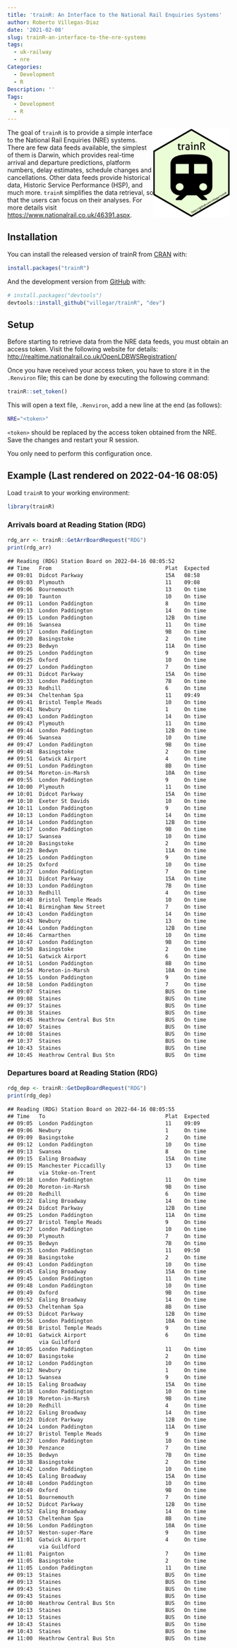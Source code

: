 ```yaml
---
title: 'trainR: An Interface to the National Rail Enquiries Systems'
author: Roberto Villegas-Diaz
date: '2021-02-08'
slug: trainR-an-interface-to-the-nre-systems
tags:
  - uk-railway
  - nre
Categories:
  - Development
  - R
Description: ''
Tags:
  - Development
  - R
---
```


<img src="https://raw.githubusercontent.com/villegar/trainR/main/inst/images/logo.png" alt="logo" align="right" height=200px/>

The goal of `trainR` is to provide a simple interface to the 
National Rail Enquiries (NRE) systems. There are few data feeds 
available, the simplest of them is Darwin, which provides real-time 
arrival and departure predictions, platform numbers, delay estimates, 
schedule changes and cancellations. Other data feeds provide historical 
data, Historic Service Performance (HSP), and much more. `trainR` 
simplifies the data retrieval, so that the users can focus on their 
analyses. For more details visit 
https://www.nationalrail.co.uk/46391.aspx.

## Installation

You can install the released version of trainR from [CRAN](https://CRAN.R-project.org) with:

``` r
install.packages("trainR")
```

And the development version from [GitHub](https://github.com/) with:

``` r
# install.packages("devtools")
devtools::install_github("villegar/trainR", "dev")
```

## Setup
Before starting to retrieve data from the NRE data feeds, you must obtain an access token. 
Visit the following website for details: http://realtime.nationalrail.co.uk/OpenLDBWSRegistration/

Once you have received your access token, you have to store it in the `.Renviron` file; this can be 
done by executing the following command:


```r
trainR::set_token()
```

This will open a text file, `.Renviron`, add a new line at the end (as follows):

```bash
NRE="<token>"
```

`<token>` should be replaced by the access token obtained from the NRE. Save the changes and restart 
your R session.

You only need to perform this configuration once.

## Example (Last rendered on 2022-04-16 08:05)

Load `trainR` to your working environment:

```r
library(trainR)
```

### Arrivals board at Reading Station (RDG)


```r
rdg_arr <- trainR::GetArrBoardRequest("RDG")
print(rdg_arr)
```

```
## Reading (RDG) Station Board on 2022-04-16 08:05:52
## Time   From                                    Plat  Expected
## 09:01  Didcot Parkway                          15A   08:58
## 09:03  Plymouth                                11    09:08
## 09:06  Bournemouth                             13    On time
## 09:10  Taunton                                 10    On time
## 09:11  London Paddington                       8     On time
## 09:13  London Paddington                       14    On time
## 09:15  London Paddington                       12B   On time
## 09:16  Swansea                                 11    On time
## 09:17  London Paddington                       9B    On time
## 09:20  Basingstoke                             2     On time
## 09:23  Bedwyn                                  11A   On time
## 09:25  London Paddington                       9     On time
## 09:25  Oxford                                  10    On time
## 09:27  London Paddington                       7     On time
## 09:31  Didcot Parkway                          15A   On time
## 09:33  London Paddington                       7B    On time
## 09:33  Redhill                                 6     On time
## 09:34  Cheltenham Spa                          11    09:49
## 09:41  Bristol Temple Meads                    10    On time
## 09:41  Newbury                                 1     On time
## 09:43  London Paddington                       14    On time
## 09:43  Plymouth                                11    On time
## 09:44  London Paddington                       12B   On time
## 09:46  Swansea                                 10    On time
## 09:47  London Paddington                       9B    On time
## 09:48  Basingstoke                             2     On time
## 09:51  Gatwick Airport                         4     On time
## 09:51  London Paddington                       8B    On time
## 09:54  Moreton-in-Marsh                        10A   On time
## 09:55  London Paddington                       9     On time
## 10:00  Plymouth                                11    On time
## 10:01  Didcot Parkway                          15A   On time
## 10:10  Exeter St Davids                        10    On time
## 10:11  London Paddington                       9     On time
## 10:13  London Paddington                       14    On time
## 10:14  London Paddington                       12B   On time
## 10:17  London Paddington                       9B    On time
## 10:17  Swansea                                 10    On time
## 10:20  Basingstoke                             2     On time
## 10:23  Bedwyn                                  11A   On time
## 10:25  London Paddington                       9     On time
## 10:25  Oxford                                  10    On time
## 10:27  London Paddington                       7     On time
## 10:31  Didcot Parkway                          15A   On time
## 10:33  London Paddington                       7B    On time
## 10:33  Redhill                                 4     On time
## 10:40  Bristol Temple Meads                    10    On time
## 10:41  Birmingham New Street                   7     On time
## 10:43  London Paddington                       14    On time
## 10:43  Newbury                                 13    On time
## 10:44  London Paddington                       12B   On time
## 10:46  Carmarthen                              10    On time
## 10:47  London Paddington                       9B    On time
## 10:50  Basingstoke                             2     On time
## 10:51  Gatwick Airport                         6     On time
## 10:51  London Paddington                       8B    On time
## 10:54  Moreton-in-Marsh                        10A   On time
## 10:55  London Paddington                       9     On time
## 10:58  London Paddington                       7     On time
## 09:07  Staines                                 BUS   On time
## 09:08  Staines                                 BUS   On time
## 09:37  Staines                                 BUS   On time
## 09:38  Staines                                 BUS   On time
## 09:45  Heathrow Central Bus Stn                BUS   On time
## 10:07  Staines                                 BUS   On time
## 10:08  Staines                                 BUS   On time
## 10:37  Staines                                 BUS   On time
## 10:43  Staines                                 BUS   On time
## 10:45  Heathrow Central Bus Stn                BUS   On time
```

### Departures board at Reading Station (RDG)


```r
rdg_dep <- trainR::GetDepBoardRequest("RDG")
print(rdg_dep)
```

```
## Reading (RDG) Station Board on 2022-04-16 08:05:55
## Time   To                                      Plat  Expected
## 09:05  London Paddington                       11    09:09
## 09:06  Newbury                                 1     On time
## 09:09  Basingstoke                             2     On time
## 09:12  London Paddington                       10    On time
## 09:13  Swansea                                 8     On time
## 09:15  Ealing Broadway                         15A   On time
## 09:15  Manchester Piccadilly                   13    On time
##        via Stoke-on-Trent                      
## 09:18  London Paddington                       11    On time
## 09:20  Moreton-in-Marsh                        9B    On time
## 09:20  Redhill                                 6     On time
## 09:22  Ealing Broadway                         14    On time
## 09:24  Didcot Parkway                          12B   On time
## 09:25  London Paddington                       11A   On time
## 09:27  Bristol Temple Meads                    9     On time
## 09:27  London Paddington                       10    On time
## 09:30  Plymouth                                7     On time
## 09:35  Bedwyn                                  7B    On time
## 09:35  London Paddington                       11    09:50
## 09:38  Basingstoke                             2     On time
## 09:43  London Paddington                       10    On time
## 09:45  Ealing Broadway                         15A   On time
## 09:45  London Paddington                       11    On time
## 09:48  London Paddington                       10    On time
## 09:49  Oxford                                  9B    On time
## 09:52  Ealing Broadway                         14    On time
## 09:53  Cheltenham Spa                          8B    On time
## 09:53  Didcot Parkway                          12B   On time
## 09:56  London Paddington                       10A   On time
## 09:58  Bristol Temple Meads                    9     On time
## 10:01  Gatwick Airport                         6     On time
##        via Guildford                           
## 10:05  London Paddington                       11    On time
## 10:07  Basingstoke                             2     On time
## 10:12  London Paddington                       10    On time
## 10:12  Newbury                                 1     On time
## 10:13  Swansea                                 9     On time
## 10:15  Ealing Broadway                         15A   On time
## 10:18  London Paddington                       10    On time
## 10:19  Moreton-in-Marsh                        9B    On time
## 10:20  Redhill                                 4     On time
## 10:22  Ealing Broadway                         14    On time
## 10:23  Didcot Parkway                          12B   On time
## 10:24  London Paddington                       11A   On time
## 10:27  Bristol Temple Meads                    9     On time
## 10:27  London Paddington                       10    On time
## 10:30  Penzance                                7     On time
## 10:35  Bedwyn                                  7B    On time
## 10:38  Basingstoke                             2     On time
## 10:42  London Paddington                       10    On time
## 10:45  Ealing Broadway                         15A   On time
## 10:48  London Paddington                       10    On time
## 10:49  Oxford                                  9B    On time
## 10:51  Bournemouth                             7     On time
## 10:52  Didcot Parkway                          12B   On time
## 10:52  Ealing Broadway                         14    On time
## 10:53  Cheltenham Spa                          8B    On time
## 10:56  London Paddington                       10A   On time
## 10:57  Weston-super-Mare                       9     On time
## 11:01  Gatwick Airport                         4     On time
##        via Guildford                           
## 11:01  Paignton                                7     On time
## 11:05  Basingstoke                             2     On time
## 11:05  London Paddington                       11    On time
## 09:13  Staines                                 BUS   On time
## 09:13  Staines                                 BUS   On time
## 09:43  Staines                                 BUS   On time
## 09:43  Staines                                 BUS   On time
## 10:00  Heathrow Central Bus Stn                BUS   On time
## 10:13  Staines                                 BUS   On time
## 10:13  Staines                                 BUS   On time
## 10:43  Staines                                 BUS   On time
## 10:43  Staines                                 BUS   On time
## 11:00  Heathrow Central Bus Stn                BUS   On time
```

